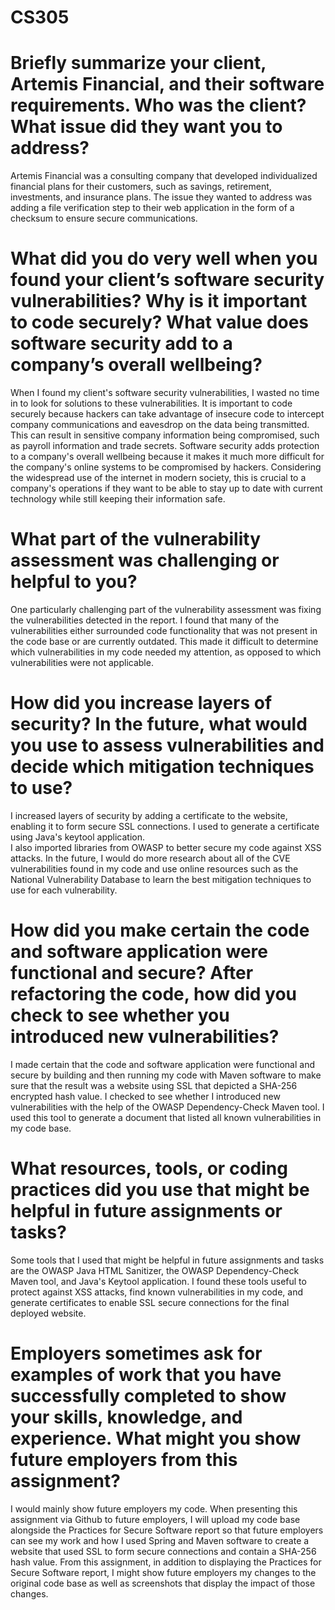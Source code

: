 # CS305
# Briefly summarize your client, Artemis Financial, and their software requirements. Who was the client? What issue did they want you to address?
Artemis Financial was a consulting company that developed individualized financial plans for their customers, such as savings, retirement, investments, and insurance plans. 
The issue they wanted to address was adding a file verification step to their web application in the form of a checksum to ensure secure communications.

# What did you do very well when you found your client’s software security vulnerabilities? Why is it important to code securely? What value does software security add to a company’s overall wellbeing?
When I found my client's software security vulnerabilities, I wasted no time in to look for solutions to these vulnerabilities. 
It is important to code securely because hackers can take advantage of insecure code to intercept company communications and eavesdrop on the data being transmitted. This can result in sensitive company information being compromised, such as payroll information and trade secrets.
Software security adds protection to a company's overall wellbeing because it makes it much more difficult for the company's online systems to be compromised by hackers. Considering the widespread use of the internet in modern society, this is crucial to a company's operations if they want to be able to stay up to date with current technology while still keeping their information safe. 

# What part of the vulnerability assessment was challenging or helpful to you?
One particularly challenging part of the vulnerability assessment was fixing the vulnerabilities detected in the report. 
I found that many of the vulnerabilities either surrounded code functionality that was not present in the code base or are currently outdated. 
This made it difficult to determine which vulnerabilities in my code needed my attention, as opposed to which vulnerabilities were not applicable. 

# How did you increase layers of security? In the future, what would you use to assess vulnerabilities and decide which mitigation techniques to use?
I increased layers of security by adding a certificate to the website, enabling it to form secure SSL connections. I used  to generate a certificate using Java's keytool application.   
I also imported libraries from OWASP to better secure my code against XSS attacks. 
In the future, I would do more research about all of the CVE vulnerabilities found in my code and use online resources such as the National Vulnerability Database to learn the best mitigation techniques to use for each vulnerability. 

# How did you make certain the code and software application were functional and secure? After refactoring the code, how did you check to see whether you introduced new vulnerabilities?
I made certain that the code and software application were functional and secure by building and then running my code with Maven software to make sure that the result was a website using SSL that depicted a SHA-256 encrypted hash value.
I checked to see whether I introduced new vulnerabilities with the help of the OWASP Dependency-Check Maven tool. I used this tool to generate a document that listed all known vulnerabilities in my code base.

# What resources, tools, or coding practices did you use that might be helpful in future assignments or tasks?
Some tools that I used that might be helpful in future assignments and tasks are the OWASP Java HTML Sanitizer, the OWASP Dependency-Check Maven tool, and Java's Keytool application.
I found these tools useful to protect against XSS attacks, find known vulnerabilities in my code, and generate certificates to enable SSL secure connections for the final deployed website. 

# Employers sometimes ask for examples of work that you have successfully completed to show your skills, knowledge, and experience. What might you show future employers from this assignment?
I would mainly show future employers my code. When presenting this assignment via Github to future employers, I will upload my code base alongside the Practices for Secure Software report so that future employers can see my work and how I used Spring and Maven software to create a website that used SSL to form secure connections and contain a SHA-256 hash value.
From this assignment, in addition to displaying the Practices for Secure Software report, I might show future employers my changes to the original code base as well as screenshots that display the impact of those changes.
